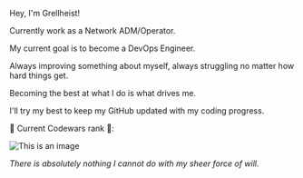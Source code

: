 Hey, I'm Grellheist!

Currently work as a Network ADM/Operator.

My current goal is to become a DevOps Engineer.

Always improving something about myself, always struggling no matter how hard things get.

Becoming the best at what I do is what drives me.

I'll try my best to keep my GitHub updated with my coding progress.

🥋 Current Codewars rank 🥋:

![This is an image](https://www.codewars.com/users/Grellheist/badges/large)

*There is absolutely nothing I cannot do with my sheer force of will.*
